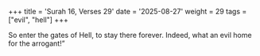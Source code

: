 +++
title = 'Surah 16, Verses 29'
date = '2025-08-27'
weight = 29
tags = ["evil", "hell"]
+++

So enter the gates of Hell, to stay there forever. Indeed, what an evil home for the arrogant!”